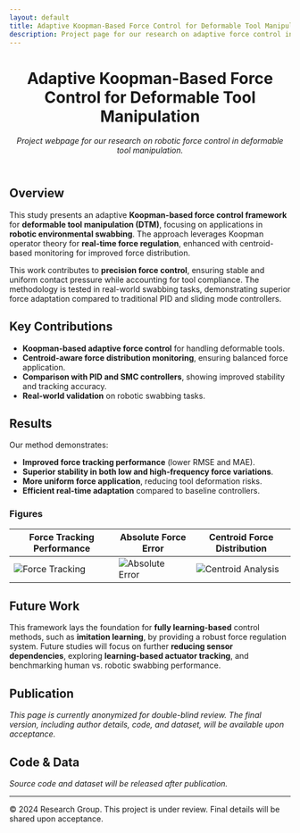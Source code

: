 ```yaml
---
layout: default
title: Adaptive Koopman-Based Force Control for Deformable Tool Manipulation
description: Project page for our research on adaptive force control in robotic swabbing using Koopman-based modeling and centroid-aware regulation.
---
```


<header>
  <h1>Adaptive Koopman-Based Force Control for Deformable Tool Manipulation</h1>
  <p><em>Project webpage for our research on robotic force control in deformable tool manipulation.</em></p>
</header>

## Overview
This study presents an adaptive **Koopman-based force control framework** for **deformable tool manipulation (DTM)**, focusing on applications in **robotic environmental swabbing**. The approach leverages Koopman operator theory for **real-time force regulation**, enhanced with centroid-based monitoring for improved force distribution. 

This work contributes to **precision force control**, ensuring stable and uniform contact pressure while accounting for tool compliance. The methodology is tested in real-world swabbing tasks, demonstrating superior force adaptation compared to traditional PID and sliding mode controllers.

## Key Contributions
- **Koopman-based adaptive force control** for handling deformable tools.
- **Centroid-aware force distribution monitoring**, ensuring balanced force application.
- **Comparison with PID and SMC controllers**, showing improved stability and tracking accuracy.
- **Real-world validation** on robotic swabbing tasks.

## Results
Our method demonstrates:
- **Improved force tracking performance** (lower RMSE and MAE).
- **Superior stability in both low and high-frequency force variations**.
- **More uniform force application**, reducing tool deformation risks.
- **Efficient real-time adaptation** compared to baseline controllers.

### **Figures**
| Force Tracking Performance | Absolute Force Error | Centroid Force Distribution |
|---------------------------|----------------------|----------------------------|
| ![Force Tracking](./Figures/sins.png) | ![Absolute Error](./Figures/sin-er.png) | ![Centroid Analysis](./Figures/heatmap.png) |

## Future Work
This framework lays the foundation for **fully learning-based** control methods, such as **imitation learning**, by providing a robust force regulation system. Future studies will focus on further **reducing sensor dependencies**, exploring **learning-based actuator tracking**, and benchmarking human vs. robotic swabbing performance.

## Publication
_This page is currently anonymized for double-blind review. The final version, including author details, code, and dataset, will be available upon acceptance._

## Code & Data
_Source code and dataset will be released after publication._

---

<footer>
  <p>&copy; 2024 Research Group. This project is under review. Final details will be shared upon acceptance.</p>
</footer>
